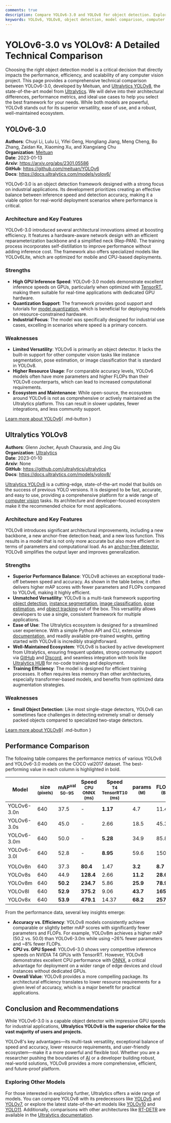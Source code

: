 ```yaml
---
comments: true
description: Compare YOLOv6-3.0 and YOLOv8 for object detection. Explore their architectures, strengths, and use cases to choose the best fit for your project.
keywords: YOLOv6, YOLOv8, object detection, model comparison, computer vision, machine learning, AI, Ultralytics, neural networks, YOLO models
---
```


# YOLOv6-3.0 vs YOLOv8: A Detailed Technical Comparison

Choosing the right object detection model is a critical decision that directly impacts the performance, efficiency, and scalability of any computer vision project. This page provides a comprehensive technical comparison between YOLOv6-3.0, developed by Meituan, and [Ultralytics YOLOv8](https://docs.ultralytics.com/models/yolov8/), the state-of-the-art model from [Ultralytics](https://www.ultralytics.com). We will delve into their architectural differences, performance metrics, and ideal use cases to help you select the best framework for your needs. While both models are powerful, YOLOv8 stands out for its superior versatility, ease of use, and a robust, well-maintained ecosystem.

<script async src="https://cdn.jsdelivr.net/npm/chart.js"></script>
<script defer src="../../javascript/benchmark.js"></script>

<canvas id="modelComparisonChart" width="1024" height="400" active-models='["YOLOv6-3.0", "YOLOv8"]'></canvas>

## YOLOv6-3.0

**Authors**: Chuyi Li, Lulu Li, Yifei Geng, Hongliang Jiang, Meng Cheng, Bo Zhang, Zaidan Ke, Xiaoming Xu, and Xiangxiang Chu  
**Organization**: [Meituan](https://about.meituan.com/en-US/about-us)  
**Date**: 2023-01-13  
**Arxiv**: <https://arxiv.org/abs/2301.05586>  
**GitHub**: <https://github.com/meituan/YOLOv6>  
**Docs**: <https://docs.ultralytics.com/models/yolov6/>

YOLOv6-3.0 is an object detection framework designed with a strong focus on industrial applications. Its development prioritizes creating an effective balance between inference speed and detection accuracy, making it a viable option for real-world deployment scenarios where performance is critical.

### Architecture and Key Features

YOLOv6-3.0 introduced several architectural innovations aimed at boosting efficiency. It features a hardware-aware network design with an efficient reparameterization backbone and a simplified neck (Rep-PAN). The training process incorporates self-distillation to improve performance without adding inference cost. The framework also offers specialized models like YOLOv6Lite, which are optimized for mobile and CPU-based deployments.

### Strengths

- **High GPU Inference Speed**: YOLOv6-3.0 models demonstrate excellent inference speeds on GPUs, particularly when optimized with [TensorRT](https://docs.ultralytics.com/integrations/tensorrt/), making them suitable for real-time applications with dedicated GPU hardware.
- **Quantization Support**: The framework provides good support and tutorials for [model quantization](https://www.ultralytics.com/glossary/model-quantization), which is beneficial for deploying models on resource-constrained hardware.
- **Industrial Focus**: The model was specifically designed for industrial use cases, excelling in scenarios where speed is a primary concern.

### Weaknesses

- **Limited Versatility**: YOLOv6 is primarily an object detector. It lacks the built-in support for other computer vision tasks like instance segmentation, pose estimation, or image classification that is standard in YOLOv8.
- **Higher Resource Usage**: For comparable accuracy levels, YOLOv6 models often have more parameters and higher FLOPs than their YOLOv8 counterparts, which can lead to increased computational requirements.
- **Ecosystem and Maintenance**: While open-source, the ecosystem around YOLOv6 is not as comprehensive or actively maintained as the Ultralytics platform. This can result in slower updates, fewer integrations, and less community support.

[Learn more about YOLOv6](https://docs.ultralytics.com/models/yolov6/){ .md-button }

## Ultralytics YOLOv8

**Authors**: Glenn Jocher, Ayush Chaurasia, and Jing Qiu  
**Organization**: [Ultralytics](https://www.ultralytics.com)  
**Date**: 2023-01-10  
**Arxiv**: None  
**GitHub**: <https://github.com/ultralytics/ultralytics>  
**Docs**: <https://docs.ultralytics.com/models/yolov8/>

[Ultralytics YOLOv8](https://docs.ultralytics.com/models/yolov8/) is a cutting-edge, state-of-the-art model that builds on the success of previous YOLO versions. It is designed to be fast, accurate, and easy to use, providing a comprehensive platform for a wide range of [computer vision](https://www.ultralytics.com/glossary/computer-vision-cv) tasks. Its architecture and developer-focused ecosystem make it the recommended choice for most applications.

### Architecture and Key Features

YOLOv8 introduces significant architectural improvements, including a new backbone, a new anchor-free detection head, and a new loss function. This results in a model that is not only more accurate but also more efficient in terms of parameters and computational load. As an [anchor-free detector](https://www.ultralytics.com/glossary/anchor-free-detectors), YOLOv8 simplifies the output layer and improves generalization.

### Strengths

- **Superior Performance Balance**: YOLOv8 achieves an exceptional trade-off between speed and accuracy. As shown in the table below, it often delivers higher mAP scores with fewer parameters and FLOPs compared to YOLOv6, making it highly efficient.
- **Unmatched Versatility**: YOLOv8 is a multi-task framework supporting [object detection](https://docs.ultralytics.com/tasks/detect/), [instance segmentation](https://docs.ultralytics.com/tasks/segment/), [image classification](https://docs.ultralytics.com/tasks/classify/), [pose estimation](https://docs.ultralytics.com/tasks/pose/), and [object tracking](https://docs.ultralytics.com/modes/track/) out of the box. This versatility allows developers to use a single, consistent framework for multiple applications.
- **Ease of Use**: The Ultralytics ecosystem is designed for a streamlined user experience. With a simple Python API and CLI, extensive [documentation](https://docs.ultralytics.com/), and readily available pre-trained weights, getting started with YOLOv8 is incredibly straightforward.
- **Well-Maintained Ecosystem**: YOLOv8 is backed by active development from Ultralytics, ensuring frequent updates, strong community support via [GitHub](https://github.com/ultralytics/ultralytics/issues) and [Discord](https://discord.com/invite/ultralytics), and seamless integration with tools like [Ultralytics HUB](https://www.ultralytics.com/hub) for no-code training and deployment.
- **Training Efficiency**: The model is designed for efficient training processes. It often requires less memory than other architectures, especially transformer-based models, and benefits from optimized data augmentation strategies.

### Weaknesses

- **Small Object Detection**: Like most single-stage detectors, YOLOv8 can sometimes face challenges in detecting extremely small or densely packed objects compared to specialized two-stage detectors.

[Learn more about YOLOv8](https://docs.ultralytics.com/models/yolov8/){ .md-button }

## Performance Comparison

The following table compares the performance metrics of various YOLOv8 and YOLOv6-3.0 models on the COCO val2017 dataset. The best-performing value in each column is highlighted in bold.

| Model       | size<br><sup>(pixels) | mAP<sup>val<br>50-95 | Speed<br><sup>CPU ONNX<br>(ms) | Speed<br><sup>T4 TensorRT10<br>(ms) | params<br><sup>(M) | FLOPs<br><sup>(B) |
| ----------- | --------------------- | -------------------- | ------------------------------ | ----------------------------------- | ------------------ | ----------------- |
| YOLOv6-3.0n | 640                   | 37.5                 | -                              | **1.17**                            | 4.7                | 11.4              |
| YOLOv6-3.0s | 640                   | 45.0                 | -                              | 2.66                                | 18.5               | 45.3              |
| YOLOv6-3.0m | 640                   | 50.0                 | -                              | **5.28**                            | 34.9               | 85.8              |
| YOLOv6-3.0l | 640                   | 52.8                 | -                              | **8.95**                            | 59.6               | 150.7             |
|             |                       |                      |                                |                                     |                    |                   |
| YOLOv8n     | 640                   | 37.3                 | **80.4**                       | 1.47                                | **3.2**            | **8.7**           |
| YOLOv8s     | 640                   | 44.9                 | **128.4**                      | 2.66                                | **11.2**           | **28.6**          |
| YOLOv8m     | 640                   | **50.2**             | **234.7**                      | 5.86                                | **25.9**           | **78.9**          |
| YOLOv8l     | 640                   | **52.9**             | **375.2**                      | 9.06                                | **43.7**           | **165.2**         |
| YOLOv8x     | 640                   | **53.9**             | **479.1**                      | 14.37                               | **68.2**           | **257.8**         |

From the performance data, several key insights emerge:

- **Accuracy vs. Efficiency**: YOLOv8 models consistently achieve comparable or slightly better mAP scores with significantly fewer parameters and FLOPs. For example, YOLOv8m achieves a higher mAP (50.2 vs. 50.0) than YOLOv6-3.0m while using ~26% fewer parameters and ~8% fewer FLOPs.
- **CPU vs. GPU Speed**: YOLOv6-3.0 shows very competitive inference speeds on NVIDIA T4 GPUs with TensorRT. However, YOLOv8 demonstrates excellent CPU performance with [ONNX](https://docs.ultralytics.com/integrations/onnx/), a critical advantage for deployment on a wider range of edge devices and cloud instances without dedicated GPUs.
- **Overall Value**: YOLOv8 provides a more compelling package. Its architectural efficiency translates to lower resource requirements for a given level of accuracy, which is a major benefit for practical applications.

## Conclusion and Recommendations

While YOLOv6-3.0 is a capable object detector with impressive GPU speeds for industrial applications, **Ultralytics YOLOv8 is the superior choice for the vast majority of users and projects.**

YOLOv8's key advantages—its multi-task versatility, exceptional balance of speed and accuracy, lower resource requirements, and user-friendly ecosystem—make it a more powerful and flexible tool. Whether you are a researcher pushing the boundaries of [AI](https://www.ultralytics.com/glossary/artificial-intelligence-ai) or a developer building robust, real-world solutions, YOLOv8 provides a more comprehensive, efficient, and future-proof platform.

### Exploring Other Models

For those interested in exploring further, Ultralytics offers a wide range of models. You can compare YOLOv8 with its predecessors like [YOLOv5](https://docs.ultralytics.com/compare/yolov8-vs-yolov5/) and [YOLOv7](https://docs.ultralytics.com/compare/yolov8-vs-yolov7/), or explore the latest state-of-the-art models like [YOLOv10](https://docs.ultralytics.com/models/yolov10/) and [YOLO11](https://docs.ultralytics.com/models/yolo11/). Additionally, comparisons with other architectures like [RT-DETR](https://docs.ultralytics.com/compare/yolov8-vs-rtdetr/) are available in the [Ultralytics documentation](https://docs.ultralytics.com/compare/).
